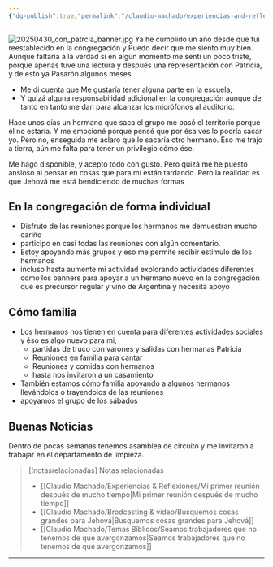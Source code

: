 ```yaml
---
{"dg-publish":true,"permalink":"/claudio-machado/experiencias-and-reflexiones/como-me-siento-en-la-congregacion/","title":"Cómo me siento en la congregación","tags":["Congregación","sentimientos"]}
---
```




![20250430_con_patrcia_banner.jpg](/img/user/07%20-%20Personal/Im%C3%A1genes/20250430_con_patrcia_banner.jpg)
Ya he cumplido un año desde que fui reestablecido en la congregación y 
Puedo decir que me siento muy bien. Aunque faltaría a la verdad si en algún momento me sentí un poco triste, porque apenas tuve una lectura y después una representación con Patricia, y de esto ya Pasarón algunos meses 

- Me di cuenta que Me gustaría tener alguna parte en la escuela, 
- Y quizá alguna responsabilidad adicional en la congregación aunque de tanto en tanto me dan para alcanzar los micrófonos al auditorio.

Hace unos días un hermano que saca el grupo me pasó el territorio porque él no estaría. Y me emocioné porque pensé que por ésa ves lo podría sacar yo. Pero no, enseguida me aclaro que lo sacaría otro hermano. Eso me trajo a tierra, aún me falta para tener un privilegio cómo ése.

Me hago disponible, y acepto todo con gusto. Pero quizá me he puesto ansioso al pensar en cosas que para mí están tardando. Pero la realidad es que Jehová me está bendiciendo de muchas formas 

## En la congregación de forma individual 
- Disfruto de las reuniones porque los hermanos me demuestran mucho cariño 
- participo en casi todas las reuniones con algún comentario.
- Estoy apoyando más grupos y eso me permite recibir estimulo de los hermanos 
- incluso hasta aumente mi actividad explorando actividades diferentes como los banners para apoyar a un hermano nuevo en la congregación que es precursor regular y vino de Argentina y necesita apoyo 

## Cómo familia 
- Los hermanos nos tienen en cuenta para diferentes actividades sociales y éso es algo nuevo para mi, 
  - partidas de truco con varones y salidas con hermanas Patricia 
  - Reuniones en familia para cantar 
  - Reuniones y comidas con hermanos 
  - hasta nos invitaron a un casamiento 
- También estamos cómo familia apoyando a algunos hermanos llevándolos o trayendolos de las reuniones 
- apoyamos el grupo de los sábados 
## Buenas Noticias 
Dentro de pocas semanas tenemos asamblea de circuito y me invitaron a trabajar en el departamento de limpieza. 


> [!notasrelacionadas] Notas relacionadas
> - [[Claudio Machado/Experiencias & Reflexiones/Mi primer reunión después de mucho tiempo\|Mi primer reunión después de mucho tiempo]]
> - [[Claudio Machado/Brodcasting & vídeo/Busquemos cosas grandes para Jehová\|Busquemos cosas grandes para Jehová]]
> - [[Claudio Machado/Temas Bíblicos/Seamos trabajadores que no tenemos de que avergonzamos\|Seamos trabajadores que no tenemos de que avergonzamos]]



---


